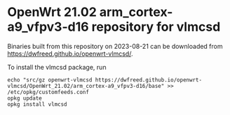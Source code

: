 OpenWrt 21.02 arm_cortex-a9_vfpv3-d16 repository for vlmcsd
========

Binaries built from this repository on 2023-08-21 can be downloaded from <https://dwfreed.github.io/openwrt-vlmcsd/>.

To install the vlmcsd package, run

```
echo "src/gz openwrt-vlmcsd https://dwfreed.github.io/openwrt-vlmcsd/OpenWrt_21.02/arm_cortex-a9_vfpv3-d16/base" >> /etc/opkg/customfeeds.conf
opkg update
opkg install vlmcsd
```
